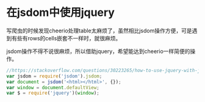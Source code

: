 # 在jsdom中使用jquery

写爬虫的时候发现cheerio处理table太麻烦了，虽然相比jsdom操作方便，可是遇到有些有rows的cells嵌套不一样时，就很麻烦。

jsdom操作不得不说很麻烦，所以借助jquery，希望能达到cheerio一样简便的操作。

```js
//https://stackoverflow.com/questions/30223265/how-to-use-jquery-with-jsdom5
var jsdom = require('jsdom').jsdom;
var document = jsdom('<html></html>', {});
var window = document.defaultView;
var $ = require('jquery')(window);
```